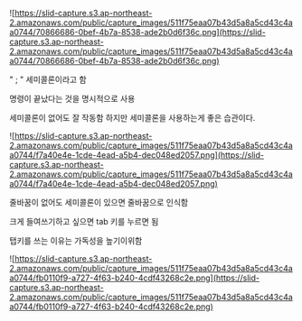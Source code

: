 ![https://slid-capture.s3.ap-northeast-2.amazonaws.com/public/capture_images/511f75eaa07b43d5a8a5cd43c4aa0744/70866686-0bef-4b7a-8538-ade2b0d6f36c.png](https://slid-capture.s3.ap-northeast-2.amazonaws.com/public/capture_images/511f75eaa07b43d5a8a5cd43c4aa0744/70866686-0bef-4b7a-8538-ade2b0d6f36c.png)

" ; " 세미콜론이라고 함

명령이 끝났다는 것을 명시적으로 사용

세미콜론이 없어도 잘 작동함 하지만 세미콜론을 사용하는게 좋은 습관이다.

![https://slid-capture.s3.ap-northeast-2.amazonaws.com/public/capture_images/511f75eaa07b43d5a8a5cd43c4aa0744/f7a40e4e-1cde-4ead-a5b4-dec048ed2057.png](https://slid-capture.s3.ap-northeast-2.amazonaws.com/public/capture_images/511f75eaa07b43d5a8a5cd43c4aa0744/f7a40e4e-1cde-4ead-a5b4-dec048ed2057.png)

줄바꿈이 없어도 세미콜론이 있으면 줄바꿈으로 인식함

크게 들여쓰기하고 싶으면 tab 키를 누르면 됨

탭키를 쓰는 이유는 가독성을 높기이위함

![https://slid-capture.s3.ap-northeast-2.amazonaws.com/public/capture_images/511f75eaa07b43d5a8a5cd43c4aa0744/fb0110f9-a727-4f63-b240-4cdf43268c2e.png](https://slid-capture.s3.ap-northeast-2.amazonaws.com/public/capture_images/511f75eaa07b43d5a8a5cd43c4aa0744/fb0110f9-a727-4f63-b240-4cdf43268c2e.png)
